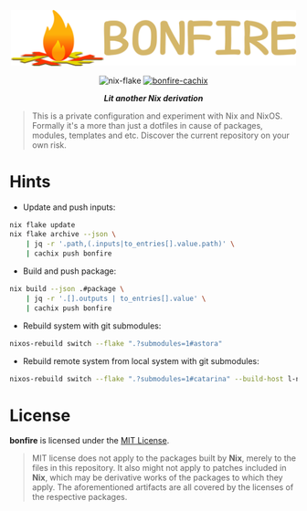 <p align="center">
    <a href="https://github.com/L-Nafaryus/bonfire">
        <img src="https://raw.githubusercontent.com/L-Nafaryus/bonfire/master/etc/bonfire-logo.png" width="500px" alt="bonfire-logo"/>
    </a>
</p>

<p align="center">
  <img src="https://img.shields.io/badge/nix%20flake-gray.svg?logo=nixos" alt="nix-flake"/>
  <a href="https://bonfire.cachix.org"><img src="https://img.shields.io/badge/cachix-bonfire-orange.svg" alt="bonfire-cachix" /></a>
</p>

<p align="center">
    <strong><em>Lit another Nix derivation</em></strong>
</p>

> This is a private configuration and experiment with Nix and NixOS. Formally 
> it's a more than just a dotfiles in cause of packages, modules, templates and 
> etc. Discover the current repository on your own risk.

# Hints 

* Update and push inputs:
```sh 
nix flake update 
nix flake archive --json \
    | jq -r '.path,(.inputs|to_entries[].value.path)' \
    | cachix push bonfire
```

* Build and push package:
```sh 
nix build --json .#package \
    | jq -r '.[].outputs | to_entries[].value' \
    | cachix push bonfire 
```

* Rebuild system with git submodules:
```sh 
nixos-rebuild switch --flake ".?submodules=1#astora"
```

* Rebuild remote system from local system with git submodules:
```sh 
nixos-rebuild switch --flake ".?submodules=1#catarina" --build-host l-nafaryus@astora --target-host l.nafaryus@catarina --use-remote-sudo
```

# License


**bonfire** is licensed under the [MIT License](LICENSE).

> MIT license does not apply to the packages built by **Nix**, merely to the files
> in this repository. It also might not apply to patches included in **Nix**, which 
> may be derivative works of the packages to which they apply. The aforementioned 
> artifacts are all covered by the licenses of the respective packages.
